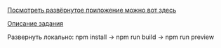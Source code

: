 [Посмотреть развёрнутое приложение можно вот здесь](https://apartaments.netlify.app/)

[Описание задания](https://docs.google.com/document/d/1crYRnoax9x7AfeZOtR_mYm9PvA1Rv-l21lG1PyLDa_w/edit?tab=t.0#heading=h.6m5b0pja4a3f)

Развернуть локально:
npm install -> npm run build -> npm run preview
